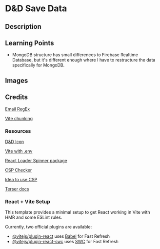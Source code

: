 # D&D Save Data

## Description



## Learning Points

* MongoDB structure has small differences to Firebase Realtime Database, but it's different enough where I have to restructure the data specifically for MongoDB.

## Images



## Credits

[Email RegEx](https://stackoverflow.com/questions/50747643/how-can-i-add-support-for-a-plus-sign-in-this-email-validation-regex)

[Vite chunking](https://github.com/vitejs/vite/discussions/9440#discussioncomment-5913798)

### Resources

[D&D Icon](https://icons8.com/icon/104704/dungeons-and-dragons)

[Vite with .env](https://vitejs.dev/guide/env-and-mode)

[React Loader Spinner package](https://github.com/mhnpd/react-loader-spinner)

[CSP Checker](https://csp-evaluator.withgoogle.com/)

[Idea to use CSP](https://stackoverflow.com/questions/45366744/refused-to-load-the-font-datafont-woff-it-violates-the-following-content)

[Terser docs](https://github.com/terser/terser)


### React + Vite Setup

This template provides a minimal setup to get React working in Vite with HMR and some ESLint rules.

Currently, two official plugins are available:

- [@vitejs/plugin-react](https://github.com/vitejs/vite-plugin-react/blob/main/packages/plugin-react/README.md) uses [Babel](https://babeljs.io/) for Fast Refresh
- [@vitejs/plugin-react-swc](https://github.com/vitejs/vite-plugin-react-swc) uses [SWC](https://swc.rs/) for Fast Refresh
